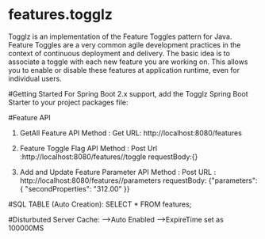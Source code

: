 # features.togglz
Togglz is an implementation of the Feature Toggles pattern for Java. Feature Toggles are a very common agile development practices in the context of continuous deployment and delivery. The basic idea is to associate a toggle with each new feature you are working on. This allows you to enable or disable these features at application runtime, even for individual users.

#Getting Started
For Spring Boot 2.x support, add the Togglz Spring Boot Starter to your project packages file:

#Feature API
1. GetAll Feature API
    Method : Get
    URL: http://localhost:8080/features

2. Feature Toggle Flag API
    Method : Post
    Url :http://localhost:8080/features/<featureName>/toggle
    requestBody:{}

3. Add and Update Feature Parameter API
    Method : Post
    URL : http://localhost:8080/features/<featureName>/parameters
    requestBody: {"parameters": { "secondProperties": "312.00" }}


#SQL TABLE (Auto Creation):
SELECT * FROM features;

#Disturbuted Server Cache:
-->Auto Enabled
-->ExpireTime set as 100000MS




